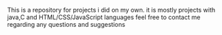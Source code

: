 This is a repository for projects i did on my own. it is mostly projects with java,C and HTML/CSS/JavaScript languages
feel free to contact me regarding any questions and suggestions 
